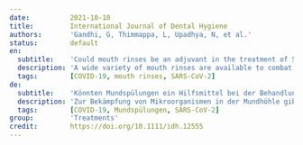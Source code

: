 ```yaml
---
date:          2021-10-10
title:         International Journal of Dental Hygiene
authors:       'Gandhi, G, Thimmappa, L, Upadhya, N, et al.'
status:        default
en:
  subtitle:    'Could mouth rinses be an adjuvant in the treatment of SARS-CoV-2 patients? An appraisal with a systematic review'
  description: 'A wide variety of mouth rinses are available to combat micro-organisms in the oral cavity. At the present global pandemic, the need of the hour is to control the viral infection due to the novel corona virus SARS-COV-2, as its port of entry is through the receptors located in the oral and pharyngeal mucosa. This systematic literature review focuses on the in vivo studies [randomized control trials (RCTs)] done on the efficacy of existing mouth rinses which have been used in reducing the viral loads. The electronic database which includes PubMed-MEDLINE, Google scholar, Scopus, Web of Science, EMBASE, ProQuest and CINAHL was searched from December 2019 to June 2021 with appropriate Medical Subject Headings (MeSH) terms and Boolean operators. Two reviewers independently reviewed the abstracts. Of the 2438 retrieved titles, 905 remained after removing duplicates. Twelve articles were eligible to be included in this review of which seven were randomized with adequate sample size. Mouth washes containing povidone iodine and chlorhexidine decrease the viral load transiently. Large amount of in vivo studies are of paramount importance, especially RCTs, to prove the efficacy of these mouth rinses.'
  tags:        [COVID-19, mouth rinses, SARS-CoV-2]
de:
  subtitle:    'Könnten Mundspülungen ein Hilfsmittel bei der Behandlung von SARS-CoV-2-Patienten sein? Eine Bewertung mit einer systematischen Übersichtsarbeit'
  description: 'Zur Bekämpfung von Mikroorganismen in der Mundhöhle gibt es eine Vielzahl von Mundspülungen. Bei der gegenwärtigen globalen Pandemie ist es das Gebot der Stunde, die Virusinfektion durch das neuartige Coronavirus SARS-COV-2 unter Kontrolle zu bringen, da dessen Eintrittspforte die Rezeptoren in der Mund- und Rachenschleimhaut sind. Diese systematische Literaturübersicht konzentriert sich auf die In-vivo-Studien [randomisierte Kontrollstudien (RCTs)] zur Wirksamkeit bestehender Mundspülungen, die zur Verringerung der Viruslast verwendet wurden. Die elektronische Datenbank, die PubMed-MEDLINE, Google scholar, Scopus, Web of Science, EMBASE, ProQuest und CINAHL umfasst, wurde von Dezember 2019 bis Juni 2021 mit entsprechenden Medical Subject Headings (MeSH) Begriffen und Booleschen Operatoren durchsucht. Zwei Reviewer überprüften unabhängig voneinander die Abstracts. Von den 2438 gefundenen Titeln blieben nach dem Entfernen von Duplikaten 905 übrig. Zwölf Artikel konnten in diese Übersicht aufgenommen werden, von denen sieben randomisiert waren und eine ausreichende Stichprobengröße aufwiesen. Mundspülungen mit Povidon-Jod und Chlorhexidin senken die Viruslast vorübergehend. Um die Wirksamkeit dieser Mundspülungen zu belegen, sind umfangreiche In-vivo-Studien, insbesondere RCTs, von größter Bedeutung.' 
  tags:        [COVID-19, Mundspülungen, SARS-CoV-2]
group:         'Treatments'
credit:        https://doi.org/10.1111/idh.12555
---
```

